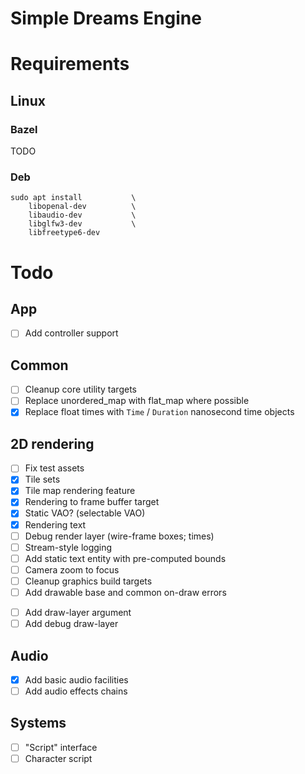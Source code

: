 
# Simple Dreams Engine

# Requirements

## Linux

### Bazel

TODO

### Deb

```
sudo apt install           \
    libopenal-dev          \
    libaudio-dev           \
    libglfw3-dev           \
    libfreetype6-dev
```

# Todo

## App
- [ ] Add controller support

## Common
- [ ] Cleanup core utility targets
- [ ] Replace unordered_map with flat_map where possible
- [x] Replace float times with `Time` / `Duration` nanosecond time objects

## 2D rendering

- [ ] Fix test assets
- [x] Tile sets
- [x] Tile map rendering feature
- [x] Rendering to frame buffer target
- [x] Static VAO? (selectable VAO)
- [x] Rendering text
- [ ] Debug render layer (wire-frame boxes; times)
- [ ] Stream-style logging
- [ ] Add static text entity with pre-computed bounds
- [ ] Camera zoom to focus
- [ ] Cleanup graphics build targets
- [ ] Add drawable base and common on-draw errors
+ [ ] Add draw-layer argument
+ [ ] Add debug draw-layer

## Audio
- [x] Add basic audio facilities
- [ ] Add audio effects chains

## Systems

- [ ] "Script" interface
- [ ] Character script
